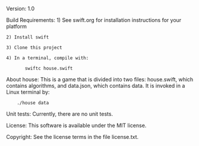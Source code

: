 Version: 1.0

Build Requirements:
    1) See swift.org for installation instructions for your platform

    2) Install swift

    3) Clone this project

    4) In a terminal, compile with:

           swiftc house.swift

About house:
    This is a game that is divided into two files: house.swift, which contains algorithms,
    and data.json, which contains data. It is invoked in a Linux terminal by:

        ./house data

Unit tests:
    Currently, there are no unit tests.

License:
    This software is available under the MIT license.

Copyright:
    See the license terms in the file license.txt.
